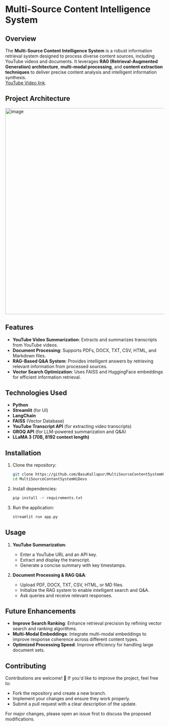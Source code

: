# Multi-Source Content Intelligence System

## Overview
The **Multi-Source Content Intelligence System** is a robust information retrieval system designed to process diverse content sources, including YouTube videos and documents. It leverages **RAG (Retrieval-Augmented Generation) architecture**, **multi-modal processing**, and **content extraction techniques** to deliver precise content analysis and intelligent information synthesis.  
[YouTube Video link](https://youtu.be/IvUpg4D1PuY).

## Project Architecture
<img width="688" height="654" alt="image" src="https://github.com/user-attachments/assets/e3bb8526-a10f-4964-8e53-91c7587209ec" />

## Features
- **YouTube Video Summarization**: Extracts and summarizes transcripts from YouTube videos.
- **Document Processing**: Supports PDFs, DOCX, TXT, CSV, HTML, and Markdown files.
- **RAG-Based Q&A System**: Provides intelligent answers by retrieving relevant information from processed sources.
- **Vector Search Optimization**: Uses FAISS and HuggingFace embeddings for efficient information retrieval.

## Technologies Used
- **Python**
- **Streamlit** (for UI)
- **LangChain**
- **FAISS** (Vector Database)
- **YouTube Transcript API** (for extracting video transcripts)
- **GROQ API** (for LLM-powered summarization and Q&A)
- **LLaMA 3 (70B, 8192 context length)**

## Installation

1. Clone the repository:
   ```sh
   git clone https://github.com/BasuKallapur/MultiSourceContentSystemHiDevs.git
   cd MultiSourceContentSystemHiDevs
   ```

2. Install dependencies:
   ```sh
   pip install -r requirements.txt
   ```

3. Run the application:
   ```sh
   streamlit run app.py
   ```

## Usage
1. **YouTube Summarization**:
   - Enter a YouTube URL and an API key.
   - Extract and display the transcript.
   - Generate a concise summary with key timestamps.

2. **Document Processing & RAG Q&A**:
   - Upload PDF, DOCX, TXT, CSV, HTML, or MD files.
   - Initialize the RAG system to enable intelligent search and Q&A.
   - Ask queries and receive relevant responses.

## Future Enhancements
- **Improve Search Ranking**: Enhance retrieval precision by refining vector search and ranking algorithms.
- **Multi-Modal Embeddings**: Integrate multi-modal embeddings to improve response coherence across different content types.
- **Optimized Processing Speed**: Improve efficiency for handling large document sets.

## Contributing
Contributions are welcome! 🚀 If you'd like to improve the project, feel free to:
- Fork the repository and create a new branch.
- Implement your changes and ensure they work properly.
- Submit a pull request with a clear description of the update.

For major changes, please open an issue first to discuss the proposed modifications.


